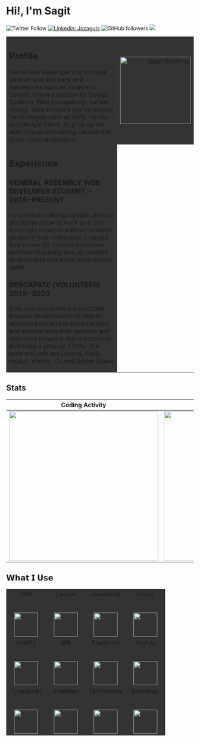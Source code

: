 # Hi!, I'm Sagit



![Twitter Follow](https://img.shields.io/twitter/follow/jozaguts?label=Follow)
[![Linkedin: Jozaguts](https://img.shields.io/badge/-Jozaguts-blue?style=flat-square&logo=Linkedin&logoColor=white&link=https://www.linkedin.com/in/jozaguts/)](https://www.linkedin.com/in/jozaguts/)
![GitHub followers](https://img.shields.io/github/followers/jozaguts?label=Follow&style=social)
![](https://visitor-badge.glitch.me/badge?page_id=jozaguts.jozaguts)


<table style="margin: auto auto">
  <tbody style="background-color:#333;">
    <tr >
      <td width="70%" align="left">
            <h2>Profile</h2>
        I am a Web Developer that focuses on front end and back end frameworks such as Vuejs and Laravel, I have 
          a passion for Design Systems, Web Accessibility, patters desing, data structure and serverless Technologies
          such as AWS, Heroku and Google Cloud. To grow up my skills I focus on building Laravel and Vuejs 
          stack application. 
      </td>
      <td width="30%" align="right">           
          <img width="190px" height="180px" src="https://jozaguts.dev/_nuxt/img/383e0e3.png" alt="Sagit Gutiérrez">
       </td>
    </tr>
    <tr>
        <td>
        <h2>Experience</h2>        
            <h3>GENERAL ASSEMBLY WEB DEVELOPER STUDENT - 2016-PRESENT</h3>
            <p>
                Focused on building multiple projects and leaning how to work as a tech team tight deadline without constant guidance from instructors. Learned how to use Git, various workflows and how to quickly pick up multiple technologies and adapt them to ours goals  
            </p>
             <h3> DESCAPATE (VOLUNTEER) 2018-2020</h3>
            <p>
                Built and maintained a project that focused on ecotourism to help to services providers to administration and automatizing their services and resources impact in theirs economic and make it grow up 150%. The tools are used are Laravel, Vuejs, nuxtJs, Vuetify, Git and Digital Ocean
            </p>
        </td>
    </tr>
    </tbody>
</table>

## Stats
<table>
   <thead>
    <tr>
        <th>
            Coding Activity
        </th>
        <th>
            Languages
        </th>
        <th>
            Coding Activity
        </th>
    </tr>
   </thead>
    <tbody>
        <tr>
            <td width="33%" align="center">
                <img width="400" src="https://wakatime.com/share/@0c3a9ae8-a5a2-46ab-8217-fb66d1201fc5/da3c7253-4ae4-450e-be3d-70702f07a629.svg">
            </td>
             <td width="33%" align="center">
                <img width="400" src="https://wakatime.com/share/@Jozaguts/4e452955-7e6c-4b47-8eb5-240316ef957a.svg">
            </td>
             <td width="33%" align="center">
                <img width="400" src="https://github-readme-stats.vercel.app/api?username=jozaguts&show_icons=true&title_color=fff&icon_color=79ff97&text_color=9f9f9f&bg_color=222F38&count_private=true">
                  <!--START_SECTION:waka-->
                    <!--END_SECTION:waka-->
            </td>
        </tr>
    </tbody>
</table>

## 𝗪𝗵𝗮𝘁 𝗜 𝗨𝘀𝗲
<table style="margin: auto auto">
  <tbody style="background:#333;">
    <tr valign="top">
      <td width="25%" align="center">
        <span>PHP</span><br><br><br>
        <img height="64px" src="https://cdn.svgporn.com/logos/php.svg">
      </td>
      <td width="25%" align="center">
        <span>Laravel</span><br><br><br>
        <img height="64px" src="https://cdn.svgporn.com/logos/laravel.svg">
      </td>
      <td width="25%" align="center">
        <span>JavaScript</span><br><br><br>
        <img height="64px" src="https://cdn.svgporn.com/logos/javascript.svg">
      </td>
      <td width="25%" align="center">
        <span>VueJs</span><br><br><br>
        <img height="64px" src="https://cdn.svgporn.com/logos/vue.svg">
      </td>
    </tr>
    <tr valign="top">
      <td width="25%" align="center">
        <span>Vuetify</span><br><br><br>
        <img height="64px" src="https://cdn.worldvectorlogo.com/logos/vuetify.svg">
      </td>
      <td width="25%" align="center">
        <span>𝗚𝗶𝘁</span><br><br><br>
        <img height="64px" src="https://cdn.svgporn.com/logos/git-icon.svg">
      </td>
      <td width="25%" align="center">
        <span>PhpStorm</span><br><br><br>
        <img height="64px" src="https://cdn.svgporn.com/logos/phpstorm.svg">
      </td>
      <td width="25%" align="center">
        <span>NuxtJs</span><br><br><br>
        <img height="64px" src="https://cdn.svgporn.com/logos/nuxt.svg">
      </td>
    </tr>
    <tr>
      <td width="25%" align="center">
        <span>TypeScript</span><br><br><br>
        <img height="64px" src="https://cdn.svgporn.com/logos/typescript.svg">
      </td>
      <td width="25%" align="center">
        <span>PostMan</span><br><br><br>
        <img height="64px" src="https://cdn.svgporn.com/logos/postman.svg">
      </td>
       <td width="25%" align="center">
        <span>TailWindcss</span><br><br><br>
        <img height="64px" src="https://cdn.svgporn.com/logos/tailwindcss-icon.svg">
      </td>
       <td width="25%" align="center">
        <span>Bootstrap</span><br><br><br>
        <img height="64px" src="https://cdn.svgporn.com/logos/bootstrap.svg">
      </td>
    </tr>
  </tbody>
</table>
<!--START_SECTION:waka-->

<!--END_SECTION:waka-->



